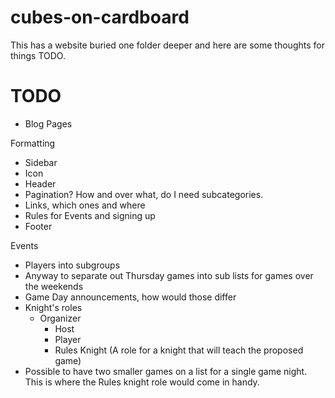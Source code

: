 # cubes-on-cardboard

This has a website buried one folder deeper and here are some thoughts for things TODO. 

# TODO

* Blog Pages

Formatting 
- Sidebar
- Icon
- Header
- Pagination? How and over what, do I need subcategories.
- Links, which ones and where
- Rules for Events and signing up
- Footer

Events
- Players into subgroups
- Anyway to separate out Thursday games into sub lists for games over the weekends
- Game Day announcements, how would those differ
- Knight's roles
  - Organizer
	- Host
	- Player
	- Rules Knight (A role for a knight that will teach the proposed game)
- Possible to have two smaller games on a list for a single game night.  This is where the Rules knight role would come in handy.

